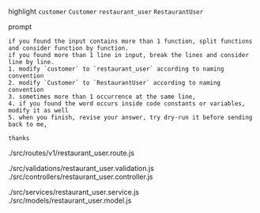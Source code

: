 highlight `customer` `Customer` `restaurant_user` `RestaurantUser`

prompt

```
if you found the input contains more than 1 function, split functions and consider function by function.
if you found more than 1 line in input, break the lines and consider line by line.
1. modify `customer` to `restaurant_user` according to naming convention
2. modify `Customer` to `RestaurantUser` according to naming convention
3. sometimes more than 1 occurrence at the same line,
4. if you found the word occurs inside code constants or variables, modify it as well
5. when you finish, revise your answer, try dry-run it before sending back to me,

thanks
```

./src/routes/v1/restaurant_user.route.js

<!--  -->

./src/validations/restaurant_user.validation.js
./src/controllers/restaurant_user.controller.js

<!--  -->

./src/services/restaurant_user.service.js
./src/models/restaurant_user.model.js
